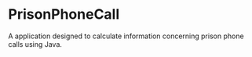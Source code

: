 # PrisonPhoneCall
A application designed to calculate information concerning prison phone calls using Java.
